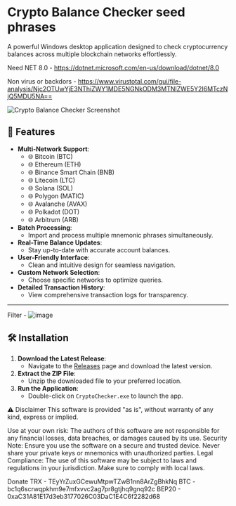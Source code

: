 # Crypto Balance Checker seed phrases

A powerful Windows desktop application designed to check cryptocurrency balances across multiple blockchain networks effortlessly.

Need NET 8.0 - https://dotnet.microsoft.com/en-us/download/dotnet/8.0

Non virus or backdors - https://www.virustotal.com/gui/file-analysis/Njc2OTUwYjE3NThiZWY1MDE5NGNkODM3MTNlZWE5Y2I6MTczNjQ5MDU5NA==


![Crypto Balance Checker Screenshot](https://github.com/user-attachments/assets/98a0c769-7ce7-42cd-bf77-d45373d2fdf5)

## 🚀 Features

- **Multi-Network Support**:
  - 🌐 Bitcoin (BTC)
  - 🌐 Ethereum (ETH)
  - 🌐 Binance Smart Chain (BNB)
  - 🌐 Litecoin (LTC)
  - 🌐 Solana (SOL)
  - 🌐 Polygon (MATIC)
  - 🌐 Avalanche (AVAX)
  - 🌐 Polkadot (DOT)
  - 🌐 Arbitrum (ARB)
- **Batch Processing**:
  - Import and process multiple mnemonic phrases simultaneously.
- **Real-Time Balance Updates**:
  - Stay up-to-date with accurate account balances.
- **User-Friendly Interface**:
  - Clean and intuitive design for seamless navigation.
- **Custom Network Selection**:
  - Choose specific networks to optimize queries.
- **Detailed Transaction History**:
  - View comprehensive transaction logs for transparency.

---

Filter - 
![image](https://github.com/user-attachments/assets/f677a251-babb-4cd7-bad9-8d8514f3cbb7)


## 🛠️ Installation

1. **Download the Latest Release**:
   - Navigate to the [Releases]([https://github.com/yourusername/CryptoChecker/releases](https://github.com/MrPRoa/Crypto-Checker-seed-phrases/releases/tag/Release)) page and download the latest version.
2. **Extract the ZIP File**:
   - Unzip the downloaded file to your preferred location.
3. **Run the Application**:
   - Double-click on `CryptoChecker.exe` to launch the app.

  ⚠️ Disclaimer
This software is provided "as is", without warranty of any kind, express or implied.

Use at your own risk: The authors of this software are not responsible for any financial losses, data breaches, or damages caused by its use.
Security Note: Ensure you use the software on a secure and trusted device. Never share your private keys or mnemonics with unauthorized parties.
Legal Compliance: The use of this software may be subject to laws and regulations in your jurisdiction. Make sure to comply with local laws.

Donate
TRX - TEyYrZuxGCewuMtpwTZwB1nn8ArZgBhkNq
BTC -	bc1q6scrwqpkhm9e7mfxvvc2ag7pr8gtjhq9gnq92c
BEP20 -	0xaC31A81E17d3eb3177026C03DaC1E4C6f2282d68



